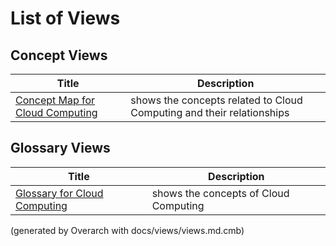 # List of Views

## Concept Views
| Title | Description |
|---|---|
| [Concept Map for Cloud Computing](concept-view.md) | shows the concepts related to Cloud Computing and their relationships |
## Glossary Views
| Title | Description |
|---|---|
| [Glossary for Cloud Computing](concept-view.md) | shows the concepts of Cloud Computing |


(generated by Overarch with docs/views/views.md.cmb)
